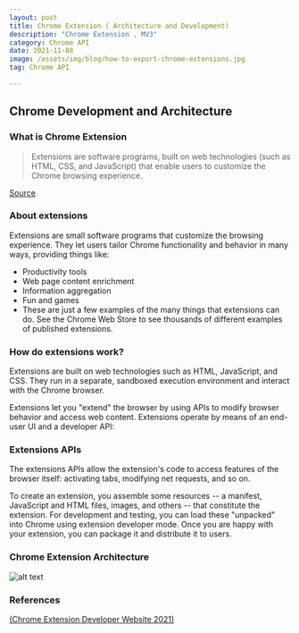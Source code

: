 ```yaml
---
layout: post
title: Chrome Extension ( Architecture and Development)
description: "Chrome Extension , MV3"
category: Chrome API
date: 2021-11-08
image: /assets/img/blog/how-to-export-chrome-extensions.jpg
tag: Chrome API

---
```


## Chrome Development and Architecture


### What is Chrome Extension
> Extensions are software programs, built on web technologies (such as HTML, CSS, and JavaScript) that enable users to customize the Chrome browsing experience.

[Source](https://developer.chrome.com/docs/extensions/)

### About extensions
Extensions are small software programs that customize the browsing experience. They let users tailor Chrome functionality and behavior in many ways, providing things like:

* Productivity tools
* Web page content enrichment
* Information aggregation
* Fun and games
* These are just a few examples of the many things that extensions can do. See the Chrome Web Store to see thousands of different examples of published extensions.

### How do extensions work?
Extensions are built on web technologies such as HTML, JavaScript, and CSS. They run in a separate, sandboxed execution environment and interact with the Chrome browser.

Extensions let you "extend" the browser by using APIs to modify browser behavior and access web content. Extensions operate by means of an end-user UI and a developer API:

### Extensions APIs
The extensions APIs allow the extension's code to access features of the browser itself: activating tabs, modifying net requests, and so on.

To create an extension, you assemble some resources -- a manifest, JavaScript and HTML files, images, and others -- that constitute the extension. For development and testing, you can load these "unpacked" into Chrome using extension developer mode. Once you are happy with your extension, you can package it and distribute it to users.


### Chrome Extension Architecture
![alt text](https://i.pinimg.com/564x/b1/96/7a/b1967acb93d62f5ecdd8c3d179095d71.jpg)

### References

[(Chrome Extension Developer Website 2021)](https://developer.chrome.com/docs/extensions/)
